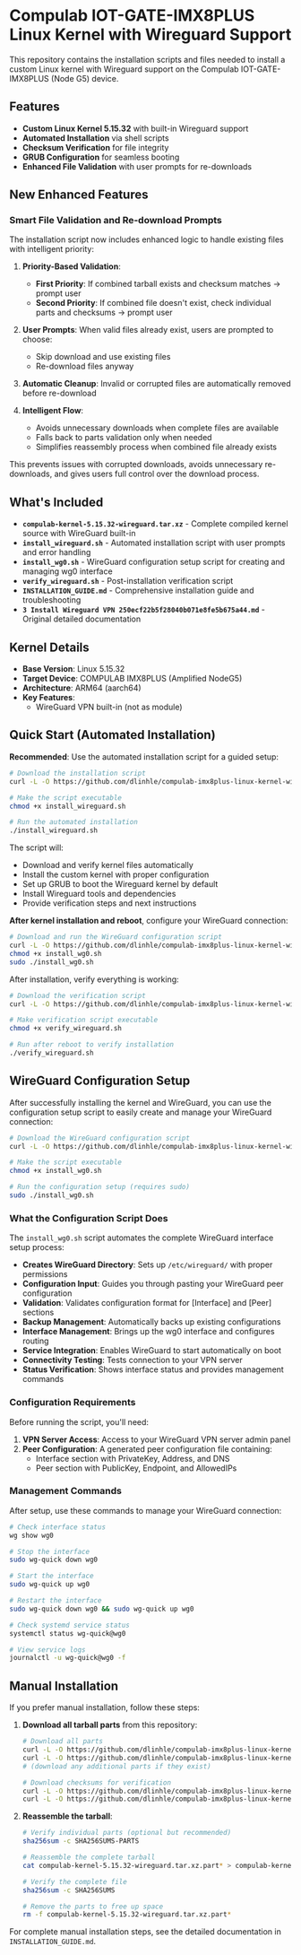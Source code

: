 # Compulab IOT-GATE-IMX8PLUS Linux Kernel with Wireguard Support

This repository contains the installation scripts and files needed to install a custom Linux kernel with Wireguard support on the Compulab IOT-GATE-IMX8PLUS (Node G5) device.

## Features

- **Custom Linux Kernel 5.15.32** with built-in Wireguard support
- **Automated Installation** via shell scripts
- **Checksum Verification** for file integrity
- **GRUB Configuration** for seamless booting
- **Enhanced File Validation** with user prompts for re-downloads

## New Enhanced Features

### Smart File Validation and Re-download Prompts

The installation script now includes enhanced logic to handle existing files with intelligent priority:

1. **Priority-Based Validation**:
   - **First Priority**: If combined tarball exists and checksum matches → prompt user
   - **Second Priority**: If combined file doesn't exist, check individual parts and checksums → prompt user

2. **User Prompts**: When valid files already exist, users are prompted to choose:
   - Skip download and use existing files
   - Re-download files anyway

3. **Automatic Cleanup**: Invalid or corrupted files are automatically removed before re-download

4. **Intelligent Flow**: 
   - Avoids unnecessary downloads when complete files are available
   - Falls back to parts validation only when needed
   - Simplifies reassembly process when combined file already exists

This prevents issues with corrupted downloads, avoids unnecessary re-downloads, and gives users full control over the download process.

## What's Included

- **`compulab-kernel-5.15.32-wireguard.tar.xz`** - Complete compiled kernel source with WireGuard built-in
- **`install_wireguard.sh`** - Automated installation script with user prompts and error handling
- **`install_wg0.sh`** - WireGuard configuration setup script for creating and managing wg0 interface
- **`verify_wireguard.sh`** - Post-installation verification script
- **`INSTALLATION_GUIDE.md`** - Comprehensive installation guide and troubleshooting
- **`3 Install Wireguard VPN 250ecf22b5f28040b071e8fe5b675a44.md`** - Original detailed documentation

## Kernel Details

- **Base Version**: Linux 5.15.32
- **Target Device**: COMPULAB IMX8PLUS (Amplified NodeG5)
- **Architecture**: ARM64 (aarch64)
- **Key Features**:
  - WireGuard VPN built-in (not as module)

## Quick Start (Automated Installation)

**Recommended**: Use the automated installation script for a guided setup:

```bash
# Download the installation script
curl -L -O https://github.com/dlinhle/compulab-imx8plus-linux-kernel-wireguard/raw/main/install_wireguard.sh

# Make the script executable
chmod +x install_wireguard.sh

# Run the automated installation
./install_wireguard.sh
```

The script will:
- Download and verify kernel files automatically
- Install the custom kernel with proper configuration
- Set up GRUB to boot the Wireguard kernel by default
- Install Wireguard tools and dependencies
- Provide verification steps and next instructions

**After kernel installation and reboot**, configure your WireGuard connection:
```bash
# Download and run the WireGuard configuration script
curl -L -O https://github.com/dlinhle/compulab-imx8plus-linux-kernel-wireguard/raw/main/install_wg0.sh
chmod +x install_wg0.sh
sudo ./install_wg0.sh
```

After installation, verify everything is working:
```bash
# Download the verification script
curl -L -O https://github.com/dlinhle/compulab-imx8plus-linux-kernel-wireguard/raw/main/verify_wireguard.sh

# Make verification script executable
chmod +x verify_wireguard.sh

# Run after reboot to verify installation
./verify_wireguard.sh
```

## WireGuard Configuration Setup

After successfully installing the kernel and WireGuard, you can use the configuration setup script to easily create and manage your WireGuard connection:

```bash
# Download the WireGuard configuration script
curl -L -O https://github.com/dlinhle/compulab-imx8plus-linux-kernel-wireguard/raw/main/install_wg0.sh

# Make the script executable
chmod +x install_wg0.sh

# Run the configuration setup (requires sudo)
sudo ./install_wg0.sh
```

### What the Configuration Script Does

The `install_wg0.sh` script automates the complete WireGuard interface setup process:

- **Creates WireGuard Directory**: Sets up `/etc/wireguard/` with proper permissions
- **Configuration Input**: Guides you through pasting your WireGuard peer configuration
- **Validation**: Validates configuration format for [Interface] and [Peer] sections
- **Backup Management**: Automatically backs up existing configurations
- **Interface Management**: Brings up the wg0 interface and configures routing
- **Service Integration**: Enables WireGuard to start automatically on boot
- **Connectivity Testing**: Tests connection to your VPN server
- **Status Verification**: Shows interface status and provides management commands

### Configuration Requirements

Before running the script, you'll need:

1. **VPN Server Access**: Access to your WireGuard VPN server admin panel
2. **Peer Configuration**: A generated peer configuration file containing:
   - Interface section with PrivateKey, Address, and DNS
   - Peer section with PublicKey, Endpoint, and AllowedIPs

### Management Commands

After setup, use these commands to manage your WireGuard connection:

```bash
# Check interface status
wg show wg0

# Stop the interface
sudo wg-quick down wg0

# Start the interface
sudo wg-quick up wg0

# Restart the interface
sudo wg-quick down wg0 && sudo wg-quick up wg0

# Check systemd service status
systemctl status wg-quick@wg0

# View service logs
journalctl -u wg-quick@wg0 -f
```

## Manual Installation

If you prefer manual installation, follow these steps:

1. **Download all tarball parts** from this repository:
   ```bash
   # Download all parts
   curl -L -O https://github.com/dlinhle/compulab-imx8plus-linux-kernel-wireguard/raw/main/compulab-kernel-5.15.32-wireguard.tar.xz.partaa
   curl -L -O https://github.com/dlinhle/compulab-imx8plus-linux-kernel-wireguard/raw/main/compulab-kernel-5.15.32-wireguard.tar.xz.partab
   # (download any additional parts if they exist)

   # Download checksums for verification
   curl -L -O https://github.com/dlinhle/compulab-imx8plus-linux-kernel-wireguard/raw/main/SHA256SUMS
   curl -L -O https://github.com/dlinhle/compulab-imx8plus-linux-kernel-wireguard/raw/main/SHA256SUMS-PARTS
   ```

2. **Reassemble the tarball**:
   ```bash
   # Verify individual parts (optional but recommended)
   sha256sum -c SHA256SUMS-PARTS
   
   # Reassemble the complete tarball
   cat compulab-kernel-5.15.32-wireguard.tar.xz.part* > compulab-kernel-5.15.32-wireguard.tar.xz
   
   # Verify the complete file
   sha256sum -c SHA256SUMS

   # Remove the parts to free up space
   rm -f compulab-kernel-5.15.32-wireguard.tar.xz.part*
   ```

For complete manual installation steps, see the detailed documentation in `INSTALLATION_GUIDE.md`.